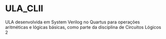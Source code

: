 # ULA_CLII
ULA desenvolvida em System Verilog no Quartus para operações aritméticas e lógicas básicas, como parte da disciplina de Circuitos Lógicos 2
